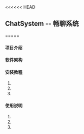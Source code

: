 <<<<<< HEAD
## ChatSystem -- 畅聊系统
=====
#### 项目介绍

#### 软件架构


#### 安装教程
1.
2.
3.

#### 使用说明
1.
2.
3. 



